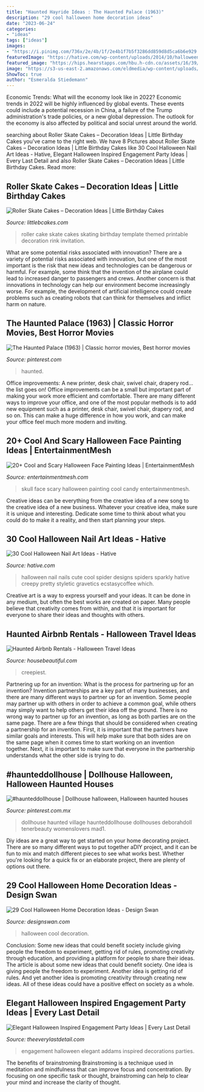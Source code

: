 ```yaml
---
title: "Haunted Hayride Ideas : The Haunted Palace (1963)"
description: "29 cool halloween home decoration ideas"
date: "2023-06-24"
categories:
- "ideas"
tags: ["ideas"]
images:
- "https://i.pinimg.com/736x/2e/4b/1f/2e4b1f7b5f3286dd859d8d5ca6b6e929.jpg"
featuredImage: "https://hative.com/wp-content/uploads/2014/10/halloween-nail-art-ideas/20-spider-halloween-nail.jpg"
featured_image: "https://hips.hearstapps.com/hbu.h-cdn.co/assets/16/39/768x384/landscape-1475082264-index-haunted-houses-2.jpg?resize=768:*"
image: "https://s3-us-east-2.amazonaws.com/eldmedia/wp-content/uploads/2013/10/Halloween-Inspired-Engagement-Party-Ideas_0023-1.jpg"
ShowToc: true
author: "Esmeralda Stiedemann"
---
```



Economic Trends: What will the economy look like in 2022?
Economic trends in 2022 will be highly influenced by global events. These events could include a potential recession in China, a failure of the Trump administration's trade policies, or a new global depression. The outlook for the economy is also affected by political and social unrest around the world.

	

		
searching about Roller Skate Cakes – Decoration Ideas | Little Birthday Cakes you've came to the right web. We have 8 Pictures about Roller Skate Cakes – Decoration Ideas | Little Birthday Cakes like 30 Cool Halloween Nail Art Ideas - Hative, Elegant Halloween Inspired Engagement Party Ideas | Every Last Detail and also Roller Skate Cakes – Decoration Ideas | Little Birthday Cakes. Read more:
		
    
## Roller Skate Cakes – Decoration Ideas | Little Birthday Cakes

<img loading=lazy src="https://www.littlebcakes.com/wp-content/uploads/2014/01/Roller-Skate-Cake-Pictures.jpg" onerror="this.onerror=null;this.src='https://tse4.mm.bing.net/th?id=OIP.0LfpZCIFZlluxmqumPXQRgHaJ4&amp;pid=15.1';" alt="Roller Skate Cakes – Decoration Ideas | Little Birthday Cakes">

_Source: littlebcakes.com_

>roller cake skate cakes skating birthday template themed printable decoration rink invitation. 

	

What are some potential risks associated with innovation?
There are a variety of potential risks associated with innovation, but one of the most important is the risk that new ideas and technologies can be dangerous or harmful. For example, some think that the invention of the airplane could lead to increased danger to passengers and crews. Another concern is that innovations in technology can help our environment become increasingly worse. For example, the development of artificial intelligence could create problems such as creating robots that can think for themselves and inflict harm on nature.

    
## The Haunted Palace (1963) | Classic Horror Movies, Best Horror Movies

<img loading=lazy src="https://i.pinimg.com/736x/ed/26/46/ed26462d58554ecae234c451fef820b6--grave-palaces.jpg" onerror="this.onerror=null;this.src='https://tse2.mm.bing.net/th?id=OIP.kO4NTC4tlmQp0pWXe0go5wAAAA&amp;pid=15.1';" alt="The Haunted Palace (1963) | Classic horror movies, Best horror movies">

_Source: pinterest.com_

>haunted. 

	

Office improvements: A new printer, desk chair, swivel chair, drapery rod... the list goes on!
Office improvements can be a small but important part of making your work more efficient and comfortable. There are many different ways to improve your office, and one of the most popular methods is to add new equipment such as a printer, desk chair, swivel chair, drapery rod, and so on. This can make a huge difference in how you work, and can make your office feel much more modern and inviting.

    
## 20+ Cool And Scary Halloween Face Painting Ideas | EntertainmentMesh

<img loading=lazy src="http://entertainmentmesh.com/wp-content/uploads/2012/10/skull-candy.jpg" onerror="this.onerror=null;this.src='https://tse3.mm.bing.net/th?id=OIP.92dIuumi04IAK4EfhRoZ5wHaMY&amp;pid=15.1';" alt="20+ Cool and Scary Halloween Face Painting Ideas | EntertainmentMesh">

_Source: entertainmentmesh.com_

>skull face scary halloween painting cool candy entertainmentmesh. 

	

Creative ideas can be everything from the creative idea of a new song to the creative idea of a new business. Whatever your creative idea, make sure it is unique and interesting. Dedicate some time to think about what you could do to make it a reality, and then start planning your steps.

    
## 30 Cool Halloween Nail Art Ideas - Hative

<img loading=lazy src="https://hative.com/wp-content/uploads/2014/10/halloween-nail-art-ideas/20-spider-halloween-nail.jpg" onerror="this.onerror=null;this.src='https://tse3.mm.bing.net/th?id=OIP.XnCMrMyY_5Rk3vJaw4YgEAHaKH&amp;pid=15.1';" alt="30 Cool Halloween Nail Art Ideas - Hative">

_Source: hative.com_

>halloween nail nails cute cool spider designs spiders sparkly hative creepy pretty styletic gravetics ecstasycoffee which. 

	

Creative art is a way to express yourself and your ideas. It can be done in any medium, but often the best works are created on paper. Many people believe that creativity comes from within, and that it is important for everyone to share their ideas and thoughts with others.

    
## Haunted Airbnb Rentals - Halloween Travel Ideas

<img loading=lazy src="https://hips.hearstapps.com/hbu.h-cdn.co/assets/16/39/768x384/landscape-1475082264-index-haunted-houses-2.jpg?resize=768:*" onerror="this.onerror=null;this.src='https://tse2.mm.bing.net/th?id=OIP.0Jj7xwdVpVezz1ZeORsq2gHaDt&amp;pid=15.1';" alt="Haunted Airbnb Rentals - Halloween Travel Ideas">

_Source: housebeautiful.com_

>creepiest. 

	

Partnering up for an invention: What is the process for partnering up for an invention?
Invention partnerships are a key part of many businesses, and there are many different ways to partner up for an invention. Some people may partner up with others in order to achieve a common goal, while others may simply want to help others get their idea off the ground. There is no wrong way to partner up for an invention, as long as both parties are on the same page.
There are a few things that should be considered when creating a partnership for an invention. First, it is important that the partners have similar goals and interests. This will help make sure that both sides are on the same page when it comes time to start working on an invention together. Next, it is important to make sure that everyone in the partnership understands what the other side is trying to do.

    
## #haunteddollhouse | Dollhouse Halloween, Halloween Haunted Houses

<img loading=lazy src="https://i.pinimg.com/736x/2e/4b/1f/2e4b1f7b5f3286dd859d8d5ca6b6e929.jpg" onerror="this.onerror=null;this.src='https://tse3.mm.bing.net/th?id=OIP.Wous9tjd4g3be_0uk9zAOgHaJ3&amp;pid=15.1';" alt="#haunteddollhouse | Dollhouse halloween, Halloween haunted houses">

_Source: pinterest.com.mx_

>dollhouse haunted village haunteddollhouse dollhouses deborahdoll tenerbeauty womenslovers mad1. 

	

Diy ideas are a great way to get started on your home decorating project. There are so many different ways to put together aDIY project, and it can be fun to mix and match different pieces to see what works best. Whether you're looking for a quick fix or an elaborate project, there are plenty of options out there.

    
## 29 Cool Halloween Home Decoration Ideas - Design Swan

<img loading=lazy src="https://img.designswan.com/2013/09/halloween/26.jpg" onerror="this.onerror=null;this.src='https://tse4.mm.bing.net/th?id=OIP.74yrYBd3JbWcAGJSrA1J3QHaLK&amp;pid=15.1';" alt="29 Cool Halloween Home Decoration Ideas - Design Swan">

_Source: designswan.com_

>halloween cool decoration. 

	

Conclusion: Some new ideas that could benefit society include giving people the freedom to experiment, getting rid of rules, promoting creativity through education, and providing a platform for people to share their ideas.
The article is about some new ideas that could benefit society. One idea is giving people the freedom to experiment. Another idea is getting rid of rules. And yet another idea is promoting creativity through creating new ideas. All of these ideas could have a positive effect on society as a whole.

    
## Elegant Halloween Inspired Engagement Party Ideas | Every Last Detail

<img loading=lazy src="https://s3-us-east-2.amazonaws.com/eldmedia/wp-content/uploads/2013/10/Halloween-Inspired-Engagement-Party-Ideas_0023-1.jpg" onerror="this.onerror=null;this.src='https://tse2.mm.bing.net/th?id=OIP.fTsL-0BGNiaBI4VrI0NOZQHaLF&amp;pid=15.1';" alt="Elegant Halloween Inspired Engagement Party Ideas | Every Last Detail">

_Source: theeverylastdetail.com_

>engagement halloween elegant addams inspired decorations parties. 

	

The benefits of brainstroming
Brainstroming is a technique used in meditation and mindfulness that can improve focus and concentration. By focusing on one specific task or thought, brainstroming can help to clear your mind and increase the clarity of thought.

